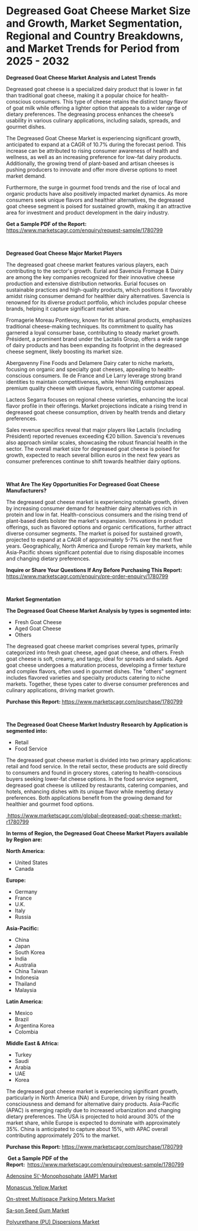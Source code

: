 <p><h1>Degreased Goat Cheese Market Size and Growth, Market Segmentation, Regional and Country Breakdowns, and Market Trends for Period from 2025 -  2032</h1></p><p><strong>Degreased Goat Cheese Market Analysis and Latest Trends</strong></p>
<p><p>Degreased goat cheese is a specialized dairy product that is lower in fat than traditional goat cheese, making it a popular choice for health-conscious consumers. This type of cheese retains the distinct tangy flavor of goat milk while offering a lighter option that appeals to a wider range of dietary preferences. The degreasing process enhances the cheese’s usability in various culinary applications, including salads, spreads, and gourmet dishes.</p><p>The Degreased Goat Cheese Market is experiencing significant growth, anticipated to expand at a CAGR of 10.7% during the forecast period. This increase can be attributed to rising consumer awareness of health and wellness, as well as an increasing preference for low-fat dairy products. Additionally, the growing trend of plant-based and artisan cheeses is pushing producers to innovate and offer more diverse options to meet market demand.</p><p>Furthermore, the surge in gourmet food trends and the rise of local and organic products have also positively impacted market dynamics. As more consumers seek unique flavors and healthier alternatives, the degreased goat cheese segment is poised for sustained growth, making it an attractive area for investment and product development in the dairy industry.</p></p>
<p><strong>Get a Sample PDF of the Report:&nbsp;</strong> <a href="https://www.marketscagr.com/enquiry/request-sample/1780799?utm_campaign=2010&utm_medium=2&utm_source=Github&utm_content=ia&utm_term=25032025&utm_id=degreased-goat-cheese">https://www.marketscagr.com/enquiry/request-sample/1780799</a></p>
<p>&nbsp;</p>
<p><strong>Degreased Goat Cheese Major Market Players</strong></p>
<p><p>The degreased goat cheese market features various players, each contributing to the sector's growth. Eurial and Savencia Fromage & Dairy are among the key companies recognized for their innovative cheese production and extensive distribution networks. Eurial focuses on sustainable practices and high-quality products, which positions it favorably amidst rising consumer demand for healthier dairy alternatives. Savencia is renowned for its diverse product portfolio, which includes popular cheese brands, helping it capture significant market share.</p><p>Fromagerie Moreau Pontlevoy, known for its artisanal products, emphasizes traditional cheese-making techniques. Its commitment to quality has garnered a loyal consumer base, contributing to steady market growth. Président, a prominent brand under the Lactalis Group, offers a wide range of dairy products and has been expanding its footprint in the degreased cheese segment, likely boosting its market size.</p><p>Abergavenny Fine Foods and Delamere Dairy cater to niche markets, focusing on organic and specialty goat cheeses, appealing to health-conscious consumers. Ile de France and Le Larry leverage strong brand identities to maintain competitiveness, while Henri Willig emphasizes premium quality cheese with unique flavors, enhancing customer appeal.</p><p>Lacteos Segarra focuses on regional cheese varieties, enhancing the local flavor profile in their offerings. Market projections indicate a rising trend in degreased goat cheese consumption, driven by health trends and dietary preferences.</p><p>Sales revenue specifics reveal that major players like Lactalis (including Président) reported revenues exceeding €20 billion. Savencia's revenues also approach similar scales, showcasing the robust financial health in the sector. The overall market size for degreased goat cheese is poised for growth, expected to reach several billion euros in the next few years as consumer preferences continue to shift towards healthier dairy options.</p></p>
<p>&nbsp;</p>
<p><strong>What Are The Key Opportunities For Degreased Goat Cheese Manufacturers?</strong></p>
<p><p>The degreased goat cheese market is experiencing notable growth, driven by increasing consumer demand for healthier dairy alternatives rich in protein and low in fat. Health-conscious consumers and the rising trend of plant-based diets bolster the market's expansion. Innovations in product offerings, such as flavored options and organic certifications, further attract diverse consumer segments. The market is poised for sustained growth, projected to expand at a CAGR of approximately 5-7% over the next five years. Geographically, North America and Europe remain key markets, while Asia-Pacific shows significant potential due to rising disposable incomes and changing dietary preferences.</p></p>
<p><strong>Inquire or Share Your Questions If Any Before Purchasing This Report:</strong> <a href="https://www.marketscagr.com/enquiry/pre-order-enquiry/1780799?utm_campaign=2010&utm_medium=2&utm_source=Github&utm_content=ia&utm_term=25032025&utm_id=degreased-goat-cheese">https://www.marketscagr.com/enquiry/pre-order-enquiry/1780799</a></p>
<p>&nbsp;</p>
<p><strong>Market Segmentation</strong></p>
<p><strong>The Degreased Goat Cheese Market Analysis by types is segmented into:</strong></p>
<p><ul><li>Fresh Goat Cheese</li><li>Aged Goat Cheese</li><li>Others</li></ul></p>
<p><p>The degreased goat cheese market comprises several types, primarily categorized into fresh goat cheese, aged goat cheese, and others. Fresh goat cheese is soft, creamy, and tangy, ideal for spreads and salads. Aged goat cheese undergoes a maturation process, developing a firmer texture and complex flavors, often used in gourmet dishes. The "others" segment includes flavored varieties and specialty products catering to niche markets. Together, these types cater to diverse consumer preferences and culinary applications, driving market growth.</p></p>
<p><strong>Purchase this Report:&nbsp;</strong><a href="https://www.marketscagr.com/purchase/1780799?utm_campaign=2010&utm_medium=2&utm_source=Github&utm_content=ia&utm_term=25032025&utm_id=degreased-goat-cheese">https://www.marketscagr.com/purchase/1780799</a></p>
<p>&nbsp;</p>
<p><strong>The Degreased Goat Cheese Market Industry Research by Application is segmented into:</strong></p>
<p><ul><li>Retail</li><li>Food Service</li></ul></p>
<p><p>The degreased goat cheese market is divided into two primary applications: retail and food service. In the retail sector, these products are sold directly to consumers and found in grocery stores, catering to health-conscious buyers seeking lower-fat cheese options. In the food service segment, degreased goat cheese is utilized by restaurants, catering companies, and hotels, enhancing dishes with its unique flavor while meeting dietary preferences. Both applications benefit from the growing demand for healthier and gourmet food options.</p></p>
<p><a href="https://www.marketscagr.com/global-degreased-goat-cheese-market-r1780799?utm_campaign=2010&utm_medium=2&utm_source=Github&utm_content=ia&utm_term=25032025&utm_id=degreased-goat-cheese">&nbsp;https://www.marketscagr.com/global-degreased-goat-cheese-market-r1780799</a></p>
<p><strong>In terms of Region, the Degreased Goat Cheese Market Players available by Region are:</strong></p>
<p>
    <p> <strong> North America: </strong>
        <ul>
            <li>United States</li>
            <li>Canada</li>
        </ul>
        </p> 
    <p> <strong> Europe: </strong>
        <ul>
            <li>Germany</li>
            <li>France</li>
            <li>U.K.</li>
            <li>Italy</li>
            <li>Russia</li>
        </ul>
        </p> 
    <p> <strong> Asia-Pacific: </strong>
        <ul>
            <li>China</li>
            <li>Japan</li>
            <li>South Korea</li>
            <li>India</li>
            <li>Australia</li>
            <li>China Taiwan</li>
            <li>Indonesia</li>
            <li>Thailand</li>
            <li>Malaysia</li>
        </ul>
        </p> 
    <p> <strong> Latin America: </strong>
        <ul>
            <li>Mexico</li>
            <li>Brazil</li>
            <li>Argentina Korea</li>
            <li>Colombia</li>
        </ul>
        </p> 
    <p> <strong> Middle East & Africa: </strong>
        <ul>
            <li>Turkey</li>
            <li>Saudi</li>
            <li>Arabia</li>
            <li>UAE</li>
            <li>Korea</li>
        </ul>
    </p>
    </p>
<p><p>The degreased goat cheese market is experiencing significant growth, particularly in North America (NA) and Europe, driven by rising health consciousness and demand for alternative dairy products. Asia-Pacific (APAC) is emerging rapidly due to increased urbanization and changing dietary preferences. The USA is projected to hold around 30% of the market share, while Europe is expected to dominate with approximately 35%. China is anticipated to capture about 15%, with APAC overall contributing approximately 20% to the market.</p></p>
<p><strong>Purchase this Report: </strong><a href="https://www.marketscagr.com/purchase/1780799?utm_campaign=2010&utm_medium=2&utm_source=Github&utm_content=ia&utm_term=25032025&utm_id=degreased-goat-cheese">https://www.marketscagr.com/purchase/1780799</a></p>
<p>&nbsp;<strong>Get a Sample PDF of the Report:&nbsp;&nbsp;</strong><a href="https://www.marketscagr.com/enquiry/request-sample/1780799?utm_campaign=2010&utm_medium=2&utm_source=Github&utm_content=ia&utm_term=25032025&utm_id=degreased-goat-cheese">https://www.marketscagr.com/enquiry/request-sample/1780799</a></p>
<p><strong></strong></p>
<p><p><a href="https://github.com/diosohusch6x/Market-Research-Report-List-1/blob/main/adenosine-5-monophosphate-amp-market.md?utm_campaign=2010&utm_medium=2&utm_source=Github&utm_content=ia&utm_term=25032025&utm_id=degreased-goat-cheese">Adenosine 5\'-Monophosphate (AMP) Market</a></p><p><a href="https://github.com/beberjuban9a/Market-Research-Report-List-1/blob/main/monascus-yellow-market.md?utm_campaign=2010&utm_medium=2&utm_source=Github&utm_content=ia&utm_term=25032025&utm_id=degreased-goat-cheese">Monascus Yellow Market</a></p><p><a href="https://github.com/BryceTownsendr/Market-Research-Report-List-7/blob/main/on-street-multispace-parking-meters-market.md?utm_campaign=2010&utm_medium=2&utm_source=Github&utm_content=ia&utm_term=25032025&utm_id=degreased-goat-cheese">On-street Multispace Parking Meters Market</a></p><p><a href="https://github.com/camacrokesw2/Market-Research-Report-List-1/blob/main/sa-son-seed-gum-market.md?utm_campaign=2010&utm_medium=2&utm_source=Github&utm_content=ia&utm_term=25032025&utm_id=degreased-goat-cheese">Sa-son Seed Gum Market</a></p><p><a href="https://github.com/mahnoor2003/Market-Research-Report-List-7/blob/main/polyurethane-pu-dispersions-market.md?utm_campaign=2010&utm_medium=2&utm_source=Github&utm_content=ia&utm_term=25032025&utm_id=degreased-goat-cheese">Polyurethane (PU) Dispersions Market</a></p></p>